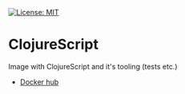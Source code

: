 [![License: MIT](https://img.shields.io/badge/License-MIT-yellow.svg)](LICENSE)

# ClojureScript

Image with ClojureScript and it's tooling (tests etc.)

- [Docker hub](https://hub.docker.com/r/imatic/docker-cljs-dev)
